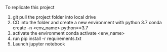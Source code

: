 To replicate this project
1. git pull the project folder into local drive 
2. CD into the folder and create a new environment with python 3.7
    conda create -n <env_name> python==3.7
3. activate the environment
    conda activate <env_name>
4. run pip install -r requirements.txt
5. Launch jupyter notebook


